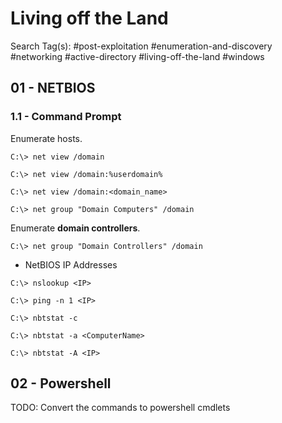 # Living off the Land

Search Tag(s): #post-exploitation #enumeration-and-discovery #networking #active-directory #living-off-the-land #windows

## 01 - NETBIOS

### 1.1 - Command Prompt

Enumerate hosts.

```
C:\> net view /domain

C:\> net view /domain:%userdomain%

C:\> net view /domain:<domain_name>

C:\> net group "Domain Computers" /domain
```

Enumerate **domain controllers**.

```
C:\> net group "Domain Controllers" /domain
```

- NetBIOS IP Addresses

`C:\> nslookup <IP>`

`C:\> ping -n 1 <IP>`

`C:\> nbtstat -c`

`C:\> nbtstat -a <ComputerName>`

`C:\> nbtstat -A <IP>`

## 02 - Powershell

TODO: Convert the commands to powershell cmdlets